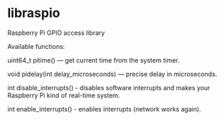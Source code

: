 libraspio
=========

Raspberry Pi GPIO access library

Available functions:

uint64_t pitime() — get current time from the system timer.

void pidelay(int delay_microseconds) — precise delay in microseconds.

int disable_interrupts() - disables software interrupts and makes your Raspberry Pi kind of real-time system.

int enable_interrupts() - enables interrupts (network works again).
